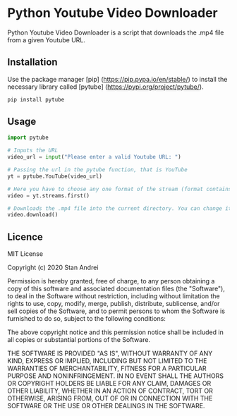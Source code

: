 # Python Youtube Video Downloader

Python Youtube Video Downloader is a script that downloads the .mp4 file from a given Youtube URL.


## Installation

Use the package manager [pip]
(https://pip.pypa.io/en/stable/) to install the necessary library called [pytube]
(https://pypi.org/project/pytube/).

```bash
pip install pytube
```


## Usage

```python
import pytube

# Inputs the URL
video_url = input("Please enter a valid Youtube URL: ")

# Passing the url in the pytube function, that is YouTube
yt = pytube.YouTube(video_url)

# Here you have to choose any one format of the stream (format contains mime_type, resolution, fps, vcodec, acodec). Also, you can change it if you want but I've chosen the first format.
video = yt.streams.first()

# Downloads the .mp4 file into the current directory. You can change it if you want.
video.download()
```


## Licence

MIT License

Copyright (c) 2020 Stan Andrei

Permission is hereby granted, free of charge, to any person obtaining a copy
of this software and associated documentation files (the "Software"), to deal
in the Software without restriction, including without limitation the rights
to use, copy, modify, merge, publish, distribute, sublicense, and/or sell
copies of the Software, and to permit persons to whom the Software is
furnished to do so, subject to the following conditions:

The above copyright notice and this permission notice shall be included in all
copies or substantial portions of the Software.

THE SOFTWARE IS PROVIDED "AS IS", WITHOUT WARRANTY OF ANY KIND, EXPRESS OR
IMPLIED, INCLUDING BUT NOT LIMITED TO THE WARRANTIES OF MERCHANTABILITY,
FITNESS FOR A PARTICULAR PURPOSE AND NONINFRINGEMENT. IN NO EVENT SHALL THE
AUTHORS OR COPYRIGHT HOLDERS BE LIABLE FOR ANY CLAIM, DAMAGES OR OTHER
LIABILITY, WHETHER IN AN ACTION OF CONTRACT, TORT OR OTHERWISE, ARISING FROM,
OUT OF OR IN CONNECTION WITH THE SOFTWARE OR THE USE OR OTHER DEALINGS IN THE
SOFTWARE.
